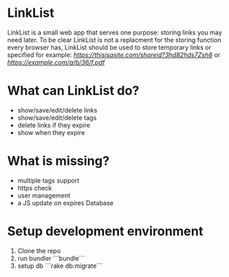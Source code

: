 # LinkList

LinkList is a small web app that serves one purpose: storing links you may need later.
To be clear LinkList is not a replacment for the storing function every browser has, LinkList should be used to store temporary links or specified for example: *https://thisisasite.com/shareid?3hd82hds7Zsh8* or *https://example.com/a/b/36/f.pdf*

# What can LinkList do?
- show/save/edit/delete links
- show/save/edit/delete tags
- delete links if they expire
- show when they expire

# What is missing?
- multiple tags support
- https check
- user management
- a JS update on expires Database

# Setup development environment
1. Clone the repo
2. run bundler ```bundle´´´
3. setup db ```rake db:migrate´´´
